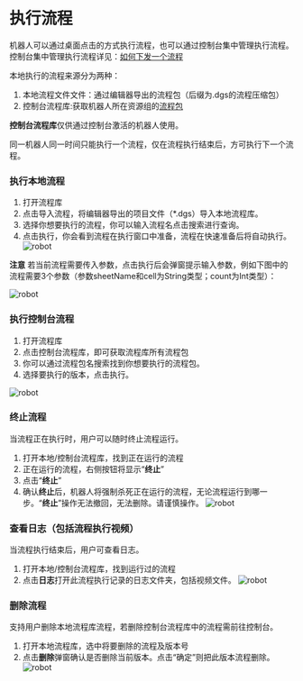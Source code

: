 # 执行流程

机器人可以通过桌面点击的方式执行流程，也可以通过控制台集中管理执行流程。
控制台集中管理执行流程详见：[如何下发一个流程](../Console/process/runProcess.md?_v=v2020.4)

本地执行的流程来源分为两种：
1. 本地流程文件文件：通过编辑器导出的流程包（后缀为.dgs的流程压缩包）
2. 控制台流程库:获取机器人所在资源组的[流程包](..\Console\packages\aboutPackages.md?_v=v2020.4)

**控制台流程库**仅供通过控制台激活的机器人使用。

同一机器人同一时间只能执行一个流程，仅在流程执行结束后，方可执行下一个流程。


### 执行本地流程
1. 打开流程库
2. 点击导入流程，将编辑器导出的项目文件（*.dgs）导入本地流程库。
3. 选择你想要执行的流程，你可以输入流程名点击搜索进行查询。
4. 点击执行，你会看到流程在执行窗口中准备，流程在快速准备后将自动执行。
![robot](https://docimages.blob.core.chinacloudapi.cn/images/Robot/robotlocalprocess-1.png)


**注意** 若当前流程需要传入参数，点击执行后会弹窗提示输入参数，例如下图中的流程需要3个参数（参数sheetName和cell为String类型；count为Int类型）：

![robot](https://docimages.blob.core.chinacloudapi.cn/images/Robot/InputArgDialog.png)

### 执行控制台流程
1. 打开流程库
2. 点击控制台流程库，即可获取流程库所有流程包
3. 你可以通过流程包名搜索找到你想要执行的流程包。
4. 选择要执行的版本，点击执行。

![robot](https://docimages.blob.core.chinacloudapi.cn/images/Robot/robotlocalprocess2-1.png)


### 终止流程

当流程正在执行时，用户可以随时终止流程运行。
1. 打开本地/控制台流程库，找到正在运行的流程
2. 正在运行的流程，右侧按钮将显示“**终止**”
3. 点击“**终止**”
4. 确认**终止**后，机器人将强制杀死正在运行的流程，无论流程运行到哪一步。“**终止**”操作无法撤回，无法删除。请谨慎操作。
![robot](https://docimages.blob.core.chinacloudapi.cn/images/Robot/robotkillprocess-1.png)

### 查看日志（包括流程执行视频）

当流程执行结束后，用户可查看日志。
1. 打开本地/控制台流程库，找到运行过的流程
2. 点击**日志**打开此流程执行记录的日志文件夹，包括视频文件。
![robot](https://docimages.blob.core.chinacloudapi.cn/images/Robot/robotlog-1.png)

### 删除流程
支持用户删除本地流程库流程，若删除控制台流程库中的流程需前往控制台。
1. 打开本地流程库，选中将要删除的流程及版本号
2. 点击**删除**弹窗确认是否删除当前版本。点击“确定”则把此版本流程删除。
![robot](https://docimages.blob.core.chinacloudapi.cn/images/Robot/robot-deleteflow-1.png)